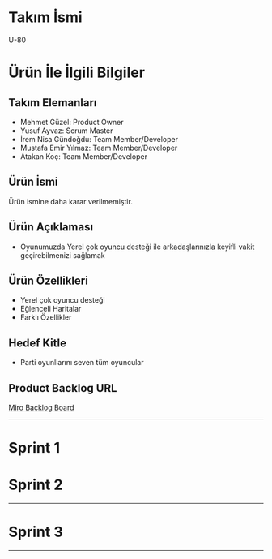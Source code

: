 # **Takım İsmi**
U-80

# Ürün İle İlgili Bilgiler

## Takım Elemanları

- Mehmet Güzel: Product Owner
- Yusuf Ayvaz: Scrum Master
- İrem Nisa Gündoğdu: Team Member/Developer
- Mustafa Emir Yılmaz: Team Member/Developer
- Atakan Koç: Team Member/Developer

## Ürün İsmi

Ürün ismine daha karar verilmemiştir.

## Ürün Açıklaması
- Oyunumuzda Yerel çok oyuncu desteği ile arkadaşlarınızla keyifli vakit geçirebilmenizi sağlamak

## Ürün Özellikleri

- Yerel çok oyuncu desteği
- Eğlenceli Haritalar
- Farklı Özellikler

## Hedef Kitle

- Parti oyunllarını seven tüm oyuncular

## Product Backlog URL

[Miro Backlog Board](https://miro.com/app/board/uXjVMB7LJjE=/)

---

# Sprint 1



# Sprint 2


---

# Sprint 3

---
